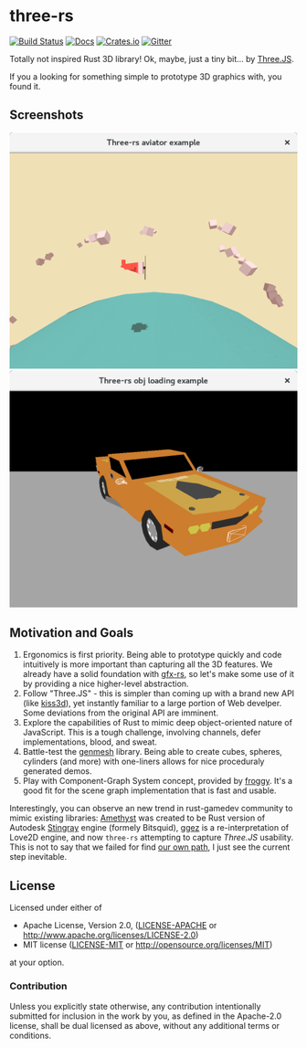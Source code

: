 # three-rs
[![Build Status](https://travis-ci.org/kvark/three-rs.svg)](https://travis-ci.org/kvark/three-rs)
[![Docs](https://docs.rs/three/badge.svg)](https://docs.rs/three)
[![Crates.io](https://img.shields.io/crates/v/three.svg?maxAge=2592000)](https://crates.io/crates/three)
[![Gitter](https://badges.gitter.im/kvark/three-rs.svg)](https://gitter.im/three-rs/Lobby?utm_source=badge&utm_medium=badge&utm_campaign=pr-badge)

Totally not inspired Rust 3D library! Ok, maybe, just a tiny bit... by [Three.JS](http://threejs.org).

If you a looking for something simple to prototype 3D graphics with, you found it.

## Screenshots

![Aviator](examples/aviator/shot.png)
![CarObj](test_data/obj-car.png)

## Motivation and Goals

  1. Ergonomics is first priority. Being able to prototype quickly and code intuitively is more important than capturing all the 3D features. We already have a solid foundation with [gfx-rs](https://github.com/gfx-rs/gfx), so let's make some use of it by providing a nice higher-level abstraction.
  2. Follow "Three.JS" - this is simpler than coming up with a brand new API (like [kiss3d](https://github.com/sebcrozet/kiss3d)), yet instantly familiar to a large portion of Web develper. Some deviations from the original API are imminent.
  3. Explore the capabilities of Rust to mimic deep object-oriented nature of JavaScript. This is a tough challenge, involving channels, defer implementations, blood, and sweat.
  4. Battle-test the [genmesh](https://github.com/gfx-rs/genmesh) library. Being able to create cubes, spheres, cylinders (and more) with one-liners allows for nice proceduraly generated demos.
  5. Play with Component-Graph System concept, provided by [froggy](https://github.com/kvark/froggy). It's a good fit for the scene graph implementation that is fast and usable.

Interestingly, you can observe an new trend in rust-gamedev community to mimic existing libraries: [Amethyst](https://github.com/amethyst/amethyst) was created to be Rust version of Autodesk [Stingray](https://www.autodesk.com/products/stingray/overview) engine (formely Bitsquid), [ggez](https://github.com/ggez/ggez) is a re-interpretation of Love2D engine, and now `three-rs` attempting to capture _Three.JS_ usability. This is not to say that we failed for find [our own path](https://users.rust-lang.org/t/game-engine-design-lego-bricks/9151), I just see the current step inevitable.

## License

Licensed under either of

 * Apache License, Version 2.0, ([LICENSE-APACHE](LICENSE-APACHE) or http://www.apache.org/licenses/LICENSE-2.0)
 * MIT license ([LICENSE-MIT](LICENSE-MIT) or http://opensource.org/licenses/MIT)

at your option.

### Contribution

Unless you explicitly state otherwise, any contribution intentionally submitted
for inclusion in the work by you, as defined in the Apache-2.0 license, shall be
dual licensed as above, without any additional terms or conditions.